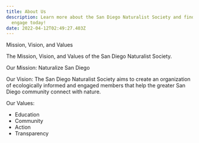 ```yaml
---
title: About Us
description: Learn more about the San Diego Naturalist Society and find a way to
  engage today!
date: 2022-04-12T02:49:27.403Z
---
```

Mission, Vision, and Values

The Mission, Vision, and Values of the San Diego Naturalist Society.



Our Mission: Naturalize San Diego

Our Vision: The San Diego Naturalist Society aims to create an organization of ecologically informed and engaged members that help the greater San Diego community connect with nature.

Our Values: 

* Education
* Community
* Action
* Transparency